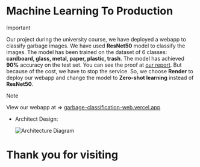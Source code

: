 # Machine Learning To Production

> [!IMPORTANT]
> Our project during the university course, we have deployed a webapp to classify garbage images. We have used **ResNet50** model to classify the images. The model has been trained on the dataset of 6 classes: **cardboard, glass, metal, paper, plastic, trash**. The model has achieved **90%** accuracy on the test set.
> You can see the proof at [our report](https://thangbuiq.github.io/garbage-classification-web).
> But because of the cost, we have to stop the service. So, we choose **Render** to deploy our webapp and change the model to **Zero-shot learning** instead of **ResNet50**.

> [!NOTE]
> View our webapp at => [garbage-classification-web.vercel.app](https://garbage-classification-web.vercel.app/)

- Architect Design:

  ![Architecture Diagram](architecture.gif)

# Thank you for visiting
